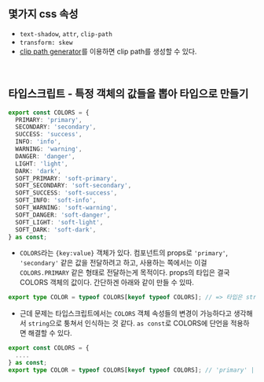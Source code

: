 ## 몇가지 css 속성
- `text-shadow`, `attr`, `clip-path`
- `transform: skew`
- [clip path generator](https://www.cssportal.com/css-clip-path-generator/)를 이용하면 clip path를 생성할 수 있다.


<br>

## 타입스크립트 - 특정 객체의 값들을 뽑아 타입으로 만들기
```ts
export const COLORS = {
  PRIMARY: 'primary',
  SECONDARY: 'secondary',
  SUCCESS: 'success',
  INFO: 'info',
  WARNING: 'warning',
  DANGER: 'danger',
  LIGHT: 'light',
  DARK: 'dark',
  SOFT_PRIMARY: 'soft-primary',
  SOFT_SECONDARY: 'soft-secondary',
  SOFT_SUCCESS: 'soft-success',
  SOFT_INFO: 'soft-info',
  SOFT_WARNING: 'soft-warning',
  SOFT_DANGER: 'soft-danger',
  SOFT_LIGHT: 'soft-light',
  SOFT_DARK: 'soft-dark',
} as const;
```
- `COLORS`라는 `{key:value}` 객체가 있다. 컴포넌트의 props로 `'primary'`, `'secondary'` 같은 값을 전달하려고 하고, 사용하는 쪽에서는 이걸 `COLORS.PRIMARY` 같은 형태로 전달하는게 목적이다. props의 타입은 결국 COLORS 객체의 값이다. 간단하겐 아래와 같이 만들 수 있따.

```ts
export type COLOR = typeof COLORS[keyof typeof COLORS]; // => 타입은 string!
```

- 근데 문제는 타입스크립트에서는 `COLORS` 객체 속성들의 변경이 가능하다고 생각해서 `string`으로 퉁쳐서 인식하는 것 같다. `as const`로 COLORS에 단언을 적용하면 해결할 수 있다.

```ts
export const COLORS = {
  ....
} as const;
export type COLOR = typeof COLORS[keyof typeof COLORS]; // 'primary' | 'secondary' | ...
```